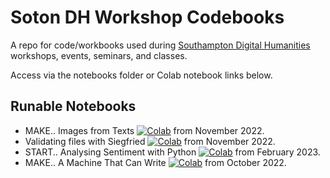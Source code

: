 # Soton DH Workshop Codebooks

A repo for code/workbooks used during [Southampton Digital Humanities](http://digitalhumanities.soton.ac.uk/) workshops, events, seminars, and classes.

Access via the notebooks folder or Colab notebook links below.

## Runable Notebooks

* MAKE.. Images from Texts [![Colab](https://colab.research.google.com/assets/colab-badge.svg)](https://colab.research.google.com/drive/1B0xk7E2lvHLK6nLez77jWwVAvYMyR8wM?usp=sharing) from November 2022.
* Validating files with Siegfried [![Colab](https://colab.research.google.com/assets/colab-badge.svg)](https://colab.research.google.com/drive/1C_kQ4u0OfJiCnXFZDopZhDqCfzkNNQyy?usp=sharing) from November 2022.
* START.. Analysing Sentiment with Python [![Colab](https://colab.research.google.com/assets/colab-badge.svg)](https://colab.research.google.com/drive/1KpZlN8enwCssROGEMMuLglYnWL-62cv1?usp=sharing) from February 2023.
* MAKE.. A Machine That Can Write [![Colab](https://colab.research.google.com/assets/colab-badge.svg)](https://colab.research.google.com/drive/1bsP7etbUTSa7Zw8R-EM4JfRQDJP438hj?usp=sharing) from October 2022.
